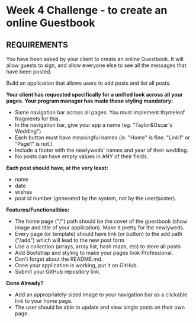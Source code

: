 
# Week 4 Challenge - to create an online Guestbook

REQUIREMENTS
------------

You have been asked by your client to create an online Guestbook. It will allow guests to
sign, and allow everyone else to see all the messages that have been posted.

Build an application that allows users to add posts and list all posts.

**Your client has requested specifically for a unified look across all your pages. 
Your program manager has made these styling mandatory:**

- Same navigation bar across all pages. You must implement thymeleaf fragments for this.
- In the navigation bar, give your app a name (eg. "Taylor&Oscar's Wedding")
- Each button must have meaningful names (ie. "Home" is fine. "Link1" or "Page1" is not.)
- Include a footer with the newlyweds' names and year of their wedding.
- No posts can have empty values in ANY of their fields.

**Each post should have, at the very least:**
- name
- date
- wishes
- post id number (generated by the system, not by the user/poster).

**Features/Functionalities:**

- The home page ("/") path should be the cover of the guestbook (show image and title of your application). Make it pretty for the newlyweds.
- Every page (or template) should have link (or button) to the add path
("/add") which will lead to the new post form
- Use a collection (arrays, array list, hash maps, etc) to store all posts
- Add Bootstrap and styling to make your pages look Professional.
- Don't forget about the README.md.
- Once your application is working, put it on GitHub.
- Submit your GitHub repository link.

**Done Already?**

- Add an appropriately-sized image to your navigation bar as a clickable link to your home page.
- The user should be able to update and view single posts on their own page.